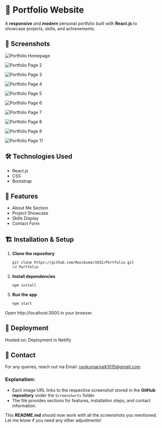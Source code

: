 # 🚀 Portfolio Website

A **responsive** and **modern** personal portfolio built with **React.js** to showcase projects, skills, and achievements.

## 📸 Screenshots
![Portfolio Homepage](https://github.com/Ravikumar1032/Portfolio/blob/main/Screenshorts/Screenshot%20(40).png)

![Portfolio Page 2](https://github.com/Ravikumar1032/Portfolio/blob/main/Screenshorts/Screenshot%20(41).png)

![Portfolio Page 3](https://github.com/Ravikumar1032/Portfolio/blob/main/Screenshorts/Screenshot%20(42).png)

![Portfolio Page 4](https://github.com/Ravikumar1032/Portfolio/blob/main/Screenshorts/Screenshot%20(43).png)

![Portfolio Page 5](https://github.com/Ravikumar1032/Portfolio/blob/main/Screenshorts/Screenshot%20(44).png)

![Portfolio Page 6](https://github.com/Ravikumar1032/Portfolio/blob/main/Screenshorts/Screenshot%20(45).png)

![Portfolio Page 7](https://github.com/Ravikumar1032/Portfolio/blob/main/Screenshorts/Screenshot%20(46).png)

![Portfolio Page 8](https://github.com/Ravikumar1032/Portfolio/blob/main/Screenshorts/Screenshot%20(47).png)

![Portfolio Page 9](https://github.com/Ravikumar1032/Portfolio/blob/main/Screenshorts/Screenshot%20(48).png)

![Portfolio Page 11](https://github.com/Ravikumar1032/Portfolio/blob/main/Screenshorts/Screenshot%20(50).png)

## 🛠️ Technologies Used
- React.js
- CSS
- Bootstrap

## 🎯 Features
- About Me Section
- Project Showcase
- Skills Display
- Contact Form

## 🏗️ Installation & Setup
1. **Clone the repository**
   ```bash
   git clone https://github.com/Ravikumar1032/Portfolio.git
   cd Portfolio
   ```
2. **Install dependencies**
    ```bash
    npm install
    ```
3. **Run the app**
    ```bash
    npm start
    ```
Open http://localhost:3000 in your browser.

## 🚀 Deployment
Hosted on: Deployment in Netlify
## 📩 Contact
For any queries, reach out via Email: ravikumarnaik1015@gmail.com


### **Explanation:**
- Each image URL links to the respective screenshot stored in the **GitHub repository** under the `Screenshorts` folder.
- The file provides sections for features, installation steps, and contact information.

This **README.md** should now work with all the screenshots you mentioned. Let me know if you need any other adjustments!

